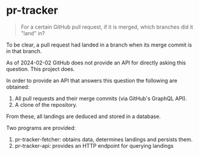 # pr-tracker

> For a certain GitHub pull request, if it is merged, which branches did it "land" in?

To be clear, a pull request had landed in a branch when its merge commit is in that branch.

As of 2024-02-02 GitHub does not provide an API for directly asking this question.
This project does.

In order to provide an API that answers this question the following are obtained:

1. All pull requests and their merge commits (via GitHub's GraphQL API).
2. A clone of the repository.

From these, all landings are deduced and stored in a database.

Two programs are provided:

1. pr-tracker-fetcher: obtains data, determines landings and persists them.
2. pr-tracker-api: provides an HTTP endpoint for querying landings
